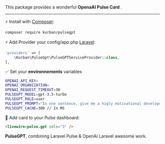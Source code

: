 This package provides a wonderful **OpenaAI Pulse Card** .

------

⚡️ Install with [Composer](https://getcomposer.org):

```bash
composer require kurban/pulsegpt
```

⚡️ Add Provider your config/app.php [Laravel](https://laravel.com/):

```php
'providers' => [
    \Kurban\PulseGpt\PulseGPTServiceProvider::class,
],
```

✅ Set your **environnements** variables 
```bash
OPENAI_API_KEY=
OPENAI_ORGANIZATION=
OPENAI_REQUEST_TIMEOUT=30
PULSEGPT_MODEL=gpt-3.5-turbo
PULSEGPT_ROLE=user
PULSEGPT_PROMPT="In one sentence, give me a higly motivational developer quote"
PULSEGPT_CACHE=300 // In MS
```

🚀 Add card to your Pulse dashboard:
```html
<livewire:pulse.gpt cols="3" />
```

**PulseGPT**, combining Laravel Pulse & OpenAi Laravel awesome work.